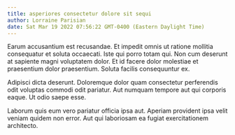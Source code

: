 ```yaml
---
title: asperiores consectetur dolore sit sequi
author: Lorraine Parisian
date: Sat Mar 19 2022 07:56:22 GMT-0400 (Eastern Daylight Time)
---
```

Earum accusantium est recusandae. Et impedit omnis ut ratione mollitia consequatur et soluta occaecati. Iste qui porro totam qui. Non cum deserunt at sapiente magni voluptatem dolor. Et id facere dolor molestiae et praesentium dolor praesentium. Soluta facilis consequuntur ex.

 Adipisci dicta deserunt. Doloremque dolor quam consectetur perferendis odit voluptas commodi odit pariatur. Aut numquam tempore aut qui corporis eaque. Ut odio saepe esse.

 Laborum quis eum vero pariatur officia ipsa aut. Aperiam provident ipsa velit veniam quidem non error. Aut qui laboriosam ea fugiat exercitationem architecto.